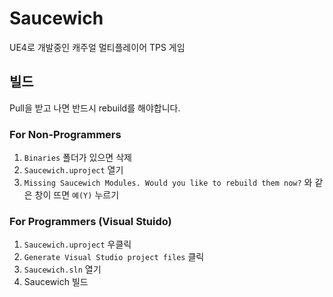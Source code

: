 # Saucewich

UE4로 개발중인 캐주얼 멀티플레이어 TPS 게임

## 빌드

Pull을 받고 나면 반드시 rebuild를 해야합니다.

### For Non-Programmers

1. `Binaries` 폴더가 있으면 삭제
2. `Saucewich.uproject` 열기
3. `Missing Saucewich Modules. Would you like to rebuild them now?` 와 같은 창이 뜨면 `예(Y)` 누르기

### For Programmers (Visual Stuido)

1. `Saucewich.uproject` 우클릭
2. `Generate Visual Studio project files` 클릭
3. `Saucewich.sln` 열기
4. Saucewich 빌드
